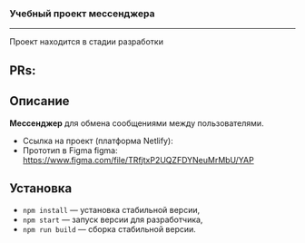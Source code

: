 ### Учебный проект мессенджера 

---

Проект находится в стадии разработки

## PRs:

## Описание

**Мессенджер** для обмена сообщениями между пользователями.

- Ссылка на проект (платформа Netlify): 
- Прототип в Figma figma: https://www.figma.com/file/TRfjtxP2UQZFDYNeuMrMbU/YAP

## Установка

- `npm install` — установка стабильной версии,
- `npm start` — запуск версии для разработчика,
- `npm run build` — сборка стабильной версии.

